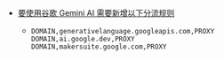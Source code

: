 - [要使用谷歌 Gemini AI 需要新增以下分流规则](https://twitter.com/immersivetran/status/1737848402178957771)
	- ```
	  DOMAIN,generativelanguage.googleapis.com,PROXY
	  DOMAIN,ai.google.dev,PROXY
	  DOMAIN,makersuite.google.com,PROXY
	  ```